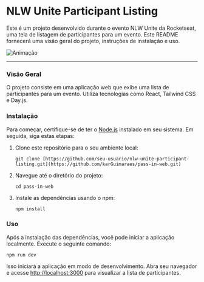 # NLW Unite Participant Listing

Este é um projeto desenvolvido durante o evento NLW Unite da Rocketseat, uma tela de listagem de participantes para um evento. Este README fornecerá uma visão geral do projeto, instruções de instalação e uso.

![Animação](https://github.com/karGuimaraes/pass-in-web/assets/39937365/0d2ff366-7204-4ce7-9945-25d1679345dd)

---

### Visão Geral

O projeto consiste em uma aplicação web que exibe uma lista de participantes para um evento. Utiliza tecnologias como React, Tailwind CSS e Day.js.

### Instalação

Para começar, certifique-se de ter o [Node.js](https://nodejs.org/) instalado em seu sistema. Em seguida, siga estas etapas:

1. Clone este repositório para o seu ambiente local:

   ```
   git clone [https://github.com/seu-usuario/nlw-unite-participant-listing.git](https://github.com/karGuimaraes/pass-in-web.git)
   ```

2. Navegue até o diretório do projeto:

   ```
   cd pass-in-web
   ```

3. Instale as dependências usando o npm:

   ```
   npm install
   ```

### Uso

Após a instalação das dependências, você pode iniciar a aplicação localmente. Execute o seguinte comando:

```
npm run dev
```

Isso iniciará a aplicação em modo de desenvolvimento. Abra seu navegador e acesse [http://localhost:3000](http://localhost:3000) para visualizar a lista de participantes.
